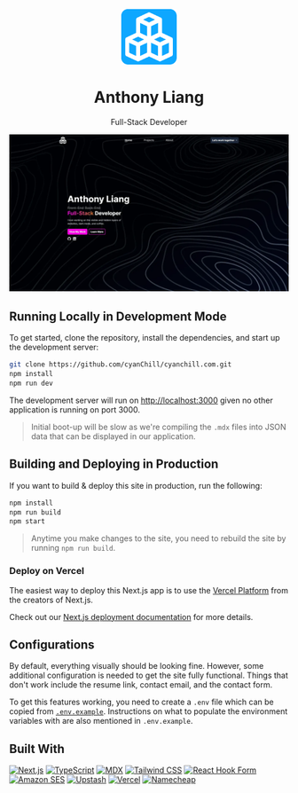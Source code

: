 <!-- PROJECT LOGO -->
<div align="center">
  <a href="https://github.com/cyanChill/cyanchill.com">
    <img src="public/logo_alt.png" alt="logo" width="100" height="100" />
  </a>
  <h1>Anthony Liang</h3>
  <p>
    Full-Stack Developer
    <br />
  </p>
</div>

<img src="public/portfolio-home-page.webp" alt="portfolio home page" />

## Running Locally in Development Mode

To get started, clone the repository, install the dependencies, and start up the development server:

```bash
git clone https://github.com/cyanChill/cyanchill.com.git
npm install
npm run dev
```

The development server will run on [http://localhost:3000](http://localhost:3000) given no other application is running on port 3000.

> Initial boot-up will be slow as we're compiling the `.mdx` files into JSON data that can be displayed in our application.

## Building and Deploying in Production

If you want to build & deploy this site in production, run the following:

```bash
npm install
npm run build
npm start
```

> Anytime you make changes to the site, you need to rebuild the site by running `npm run build`.

### Deploy on Vercel

The easiest way to deploy this Next.js app is to use the [Vercel Platform](https://vercel.com/new?utm_medium=default-template&filter=next.js&utm_source=create-next-app&utm_campaign=create-next-app-readme) from the creators of Next.js.

Check out our [Next.js deployment documentation](https://nextjs.org/docs/deployment) for more details.

## Configurations

By default, everything visually should be looking fine. However, some additional configuration is needed to get the site fully functional. Things that don't work include the resume link, contact email, and the contact form.

To get this features working, you need to create a `.env` file which can be copied from [`.env.example`](https://github.com/cyanChill/cyanchill.com/blob/main/.env.example). Instructions on what to populate the environment variables with are also mentioned in `.env.example`.

## Built With

[![Next.js][Next.js]][Next-url]
[![TypeScript][TypeScript]][TypeScript-url]
[![MDX][MDX]][MDX-url]
[![Tailwind CSS][Tailwind]][Tailwind-url]
[![React Hook Form][RHF]][RHF-url]
[![Amazon SES][ASES]][ASES-url]
[![Upstash][Upstash]][Upstash-url]
[![Vercel][Vercel]][Vercel-url]
[![Namecheap][Namecheap]][Namecheap-url]

<!-- MARKDOWN LINKS & IMAGES -->
<!-- https://www.markdownguide.org/basic-syntax/#reference-style-links -->

[ASES]: https://img.shields.io/badge/amazon_ses-232F3E?style=for-the-badge&logo=amazon+aws&logoColor=FFFFFF
[ASES-url]: https://aws.amazon.com/ses/
[MDX]: https://img.shields.io/badge/mdx-1B1F24?style=for-the-badge&logo=mdx&logoColor=FFFFFF
[MDX-url]: https://mdxjs.com/
[Namecheap]: https://img.shields.io/badge/namecheap-DE3723?style=for-the-badge&logo=namecheap&logoColor=FFFFFF
[Namecheap-url]: https://www.namecheap.com/
[Next.js]: https://img.shields.io/badge/next.js-000000?style=for-the-badge&logo=nextdotjs&logoColor=FFFFFF
[Next-url]: https://nextjs.org/
[RHF]: https://img.shields.io/badge/React_Hook_Form-EC5990?style=for-the-badge&logo=React+Hook+Form&logoColor=FFFFFF
[RHF-url]: https://www.react-hook-form.com/
[Tailwind]: https://img.shields.io/badge/tailwind_css-222222?style=for-the-badge&logo=tailwindcss&logoColor=06B6D4
[Tailwind-url]: https://tailwindcss.com/
[TypeScript]: https://img.shields.io/badge/typescript-3178C6?style=for-the-badge&logo=typescript&logoColor=FFFFFF
[TypeScript-url]: https://www.typescriptlang.org/
[Upstash]: https://img.shields.io/badge/upstash-222222?style=for-the-badge&logo=upstash&logoColor=00E9A3
[Upstash-url]: https://upstash.com/
[Vercel]: https://img.shields.io/badge/vercel-000000?style=for-the-badge&logo=vercel&logoColor=FFFFFF
[Vercel-url]: https://vercel.com/
